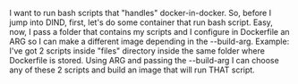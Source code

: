 I want to run bash scripts that "handles" docker-in-docker. So, before I jump into DIND, first, let's do some container that run bash script. Easy, now, I pass a folder that contains my scripts and I configure in Dockerfile an ARG so I can make a different image depending in the --build-arg. Example: I've got 2 scripts inside "files" directory inside the same folder where Dockerfile is stored. Using ARG and passing the --build-arg I can choose any of these 2 scripts and build an image that will run THAT script.
